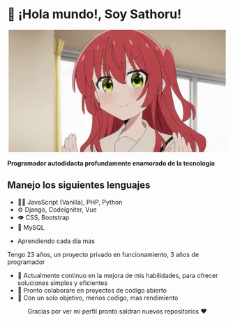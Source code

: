 # 👋 ¡Hola mundo!, Soy Sathoru!
<p align="center">
  <a href="https://www.edisonlee55.com"><img src="kita-ikuyo-rap.webp" alt="Banner"></a>
</p>
 <b>Programador autodidacta profundamente enamorado de la tecnologia</b>

## Manejo los siguientes lenguajes
- 👨‍💻 JavaScript (Vanilla), PHP, Python
- ⚙️ Django, Codeigniter, Vue
- 👁️ CSS, Bootstrap
- 💽 MySQL
+ Aprendiendo cada dia mas

Tengo 23 años, un proyecto privado en funcionamiento, 3 años de programador

- 🔭 Actualmente continuo en la mejora de mis habilidades, para ofrecer soluciones simples y eficientes
- 🌱 Pronto colaborare en proyectos de codigo abierto
- 🚀 Con un solo objetivo, menos codigo, mas rendimiento

<p align="center">Gracias por ver mi perfil pronto saldran nuevos repositorios ❤</p>
